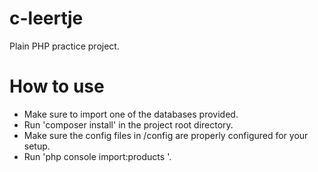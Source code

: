 # c-leertje
Plain PHP practice project.

# How to use
- Make sure to import one of the databases provided.
- Run 'composer install' in the project root directory.
- Make sure the config files in /config are properly configured for your setup.
- Run 'php console import:products <file>'.
